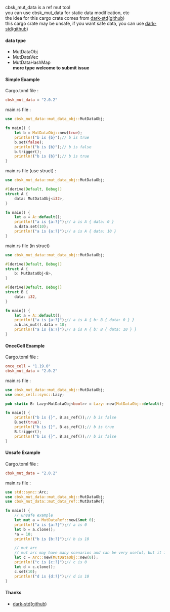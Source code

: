 cbsk_mut_data is a ref mut tool  
you can use cbsk_mut_data for static data modification, etc  
the idea for this cargo crate comes
from [dark-std](https://crates.io/crates/dark-std)([github](github.com/darkrpc/dark-std))  
this cargo crate may be unsafe, if you want safe data, you can
use [dark-std](https://crates.io/crates/dark-std)([github](github.com/darkrpc/dark-std))

#### data type

* MutDataObj
* MutDataVec
* MutDataHashMap  
  **more type welcome to submit issue**

#### Simple Example

Cargo.toml file :

```toml
cbsk_mut_data = "2.0.2"
```

main.rs file :

```rust
use cbsk_mut_data::mut_data_obj::MutDataObj;

fn main() {
    let b = MutDataObj::new(true);
    println!("b is {b}");// b is true
    b.set(false);
    println!("b is {b}");// b is false
    b.trigger();
    println!("b is {b}");// b is true
}
```

main.rs file (use struct) :

```rust
use cbsk_mut_data::mut_data_obj::MutDataObj;

#[derive(Default, Debug)]
struct A {
    data: MutDataObj<i32>,
}

fn main() {
    let a = A::default();
    println!("a is {a:?}");// a is A { data: 0 }
    a.data.set(10);
    println!("a is {a:?}");// a is A { data: 10 }
}

```

main.rs file (in struct)

```rust
use cbsk_mut_data::mut_data_obj::MutDataObj;

#[derive(Default, Debug)]
struct A {
    b: MutDataObj<B>,
}

#[derive(Default, Debug)]
struct B {
    data: i32,
}

fn main() {
    let a = A::default();
    println!("a is {a:?}");// a is A { b: B { data: 0 } }
    a.b.as_mut().data = 10;
    println!("a is {a:?}");// a is A { b: B { data: 10 } }
}
```

#### OnceCell Example

Cargo.toml file :

```toml
once_cell = "1.19.0"
cbsk_mut_data = "2.0.2"
```

main.rs file :

```rust
use cbsk_mut_data::mut_data_obj::MutDataObj;
use once_cell::sync::Lazy;

pub static B: Lazy<MutDataObj<bool>> = Lazy::new(MutDataObj::default);

fn main() {
    println!("b is {}", B.as_ref());// b is false
    B.set(true);
    println!("b is {}", B.as_ref());// b is true
    B.trigger();
    println!("b is {}", B.as_ref());// b is false
}
```

#### Unsafe Example

Cargo.toml file :

```toml
cbsk_mut_data = "2.0.2"
```

main.rs file :

```rust
use std::sync::Arc;
use cbsk_mut_data::mut_data_obj::MutDataObj;
use cbsk_mut_data::mut_data_ref::MutDataRef;

fn main() {
    // unsafe example
    let mut a = MutDataRef::new(&mut 0);
    println!("a is {a:?}");// a is 0
    let b = a.clone();
    *a = 10;
    println!("b is {b:?}");// b is 10

    // mut arc
    // mut arc may have many scenarios and can be very useful, but it is not recommended for you to use it this way
    let c = Arc::new(MutDataObj::new(0));
    println!("c is {c:?}");// c is 0
    let d = c.clone();
    c.set(10);
    println!("d is {d:?}");// d is 10
}
```

#### Thanks

* [dark-std](https://crates.io/crates/dark-std)([github](github.com/darkrpc/dark-std))
